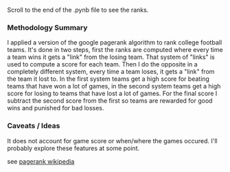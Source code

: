 Scroll to the end of the .pynb file to see the ranks.

### Methodology Summary
I applied a version of the google pagerank algorithm to rank college football teams. It's done in two steps, first the ranks are computed where every time a team wins it gets a "link" from the losing team. That system of "links" is used to compute a score for each team. Then I do the opposite in a completely different system, every time a team loses, it gets a "link" from the team it lost to. In the first system teams get a high score for beating teams that have won a lot of games, in the second system teams get a high score for losing to teams that have lost a lot of games. For the final score I subtract the second score from the first so teams are rewarded for good wins and punished for bad losses.

### Caveats / Ideas
It does not account for game score or when/where the games occured. I'll probably explore these features at some point.

see [pagerank wikipedia](https://en.wikipedia.org/wiki/PageRank)
